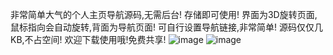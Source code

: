非常简单大气的个人主页导航源码,无需后台! 存储即可使用!
界面为3D旋转页面,鼠标指向会自动旋转,背面为导航页面!
可自行设置导航链接,非常简单!
源码仅仅几KB,不占空间!
欢迎下载使用哦!免费共享!
![image](https://github.com/user-attachments/assets/b4e7460a-5218-4181-8e63-b530fc1ee08d)
![image](https://github.com/user-attachments/assets/0ba031b4-4de7-47ee-92af-85444e02992d)
